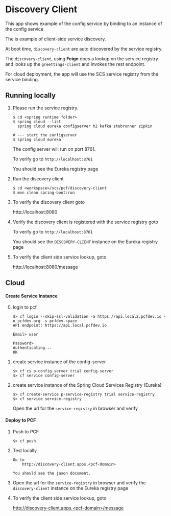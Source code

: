 # Discovery Client

This app shows example of the config service by 
binding to an instance of the config service


The is example of client-side service discovery.

At boot time, `discovery-client` are auto discovered by the service registry.

The `discovery-client`, using **Feign** does a lookup on the service registry
and looks up the `greettings-client` and invokes the rest endpoint. 

For cloud deployment, the app will use the SCS service registry from the
service binding.

## Running locally

1. Please run the service registry.

	```
	$ cd <spring runtime folder>
	$ spring cloud --list
	  spring cloud eureka configserver h2 kafka stubrunner zipkin

	# --- start the configserver
	$ spring cloud eureka
	```

	The config server will run on port 8761.

	To verify go to `http://localhost:8761`
	
	You should see the Eureka registry page

2. Run the discovery client

	```
	$ cd <workspace>/scs/pcf/discovery-client
	$ mvn clean spring-boot:run
	```

3. To verify the discovery client goto

	http://localhost:8080
	
4. Verify the discovery client is registered with the service registry goto

	To verify go to `http://localhost:8761`
	
	You should see the `DISCOVERY-CLIENT` instance on the Eureka registry page

5. To verify the client side service lookup, goto

	http://localhost:8080/message




## Cloud

#### Create Service Instance

0. login to pcf

	```
	$> cf login --skip-ssl-validation -a https://api.local2.pcfdev.io -o pcfdev-org -s pcfdev-space
	API endpoint: https://api.local.pcfdev.io
	
	Email> user
	
	Password>
	Authenticating...
	OK
	```

0. create service instance of the config-server

	```
	$> cf cs p-config-server trial config-server
	$> cf service config-server
	```

0. create service instance of the Spring Cloud Services Registry (Eureka)

	```
	$> cf create-service p-service-registry trial service-registry
	$> cf service service-registry
	```
	
	Open the url for the `service-registry` in browser and verify 


#### Deploy to PCF 
1. Push to PCF

	```
	$> cf push
	```

2. Test locally

	```
	Go to
		http://discovery-client.apps.<pcf-domain>
	 
	You should see the jason document.
	```
	
3. Open the url for the `service-registry` in browser and verify 
	the `discovery-client` instance on the Eureka registry page

4. To verify the client side service lookup, goto
   
   	http://discovery-client.apps.<pcf-domain>/message
   
